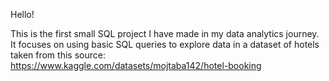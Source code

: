 Hello!

This is the first small SQL project I have made in my data analytics journey.
It focuses on using basic SQL queries to explore data in a dataset of hotels taken from this source: https://www.kaggle.com/datasets/mojtaba142/hotel-booking
